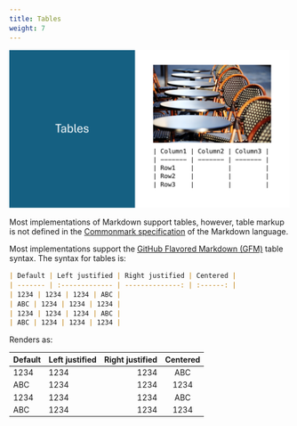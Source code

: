 ```yaml
---
title: Tables
weight: 7
---
```


![Tables][05]

Most implementations of Markdown support tables, however, table markup is not defined in the
[Commonmark specification][04] of the Markdown language.

Most implementations support the [GitHub Flavored Markdown (GFM)][03] table syntax. The syntax for
tables is:

```markdown
| Default | Left justified | Right justified | Centered |
| ------- | :------------- | --------------: | :------: |
| 1234 | 1234 | 1234 | ABC |
| ABC | 1234 | 1234 | 1234 |
| 1234 | 1234 | 1234 | ABC |
| ABC | 1234 | 1234 | 1234 |
```

Renders as:

| Default | Left justified | Right justified | Centered |
| ------- | :------------- | --------------: | :------: |
| 1234    | 1234           |            1234 |   ABC    |
| ABC     | 1234           |            1234 |   1234   |
| 1234    | 1234           |            1234 |   ABC    |
| ABC     | 1234           |            1234 |   1234   |

<!-- link references -->
[03]: https://github.github.com/gfm/
[04]: https://spec.commonmark.org/0.30/
[05]: slide7.png
